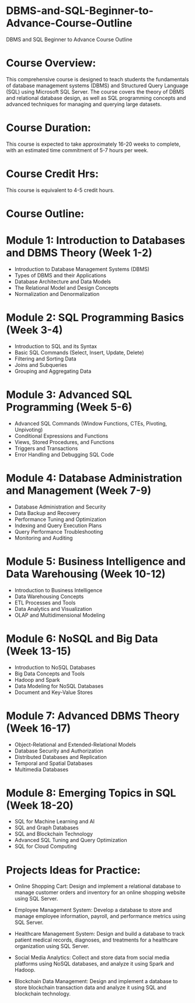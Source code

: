 # DBMS-and-SQL-Beginner-to-Advance-Course-Outline
DBMS and SQL Beginner to Advance Course Outline

# Course Overview:
This comprehensive course is designed to teach students the fundamentals of database management systems (DBMS) and Structured Query Language (SQL) using Microsoft SQL Server. The course covers the theory of DBMS and relational database design, as well as SQL programming concepts and advanced techniques for managing and querying large datasets.

# Course Duration:
This course is expected to take approximately 16-20 weeks to complete, with an estimated time commitment of 5-7 hours per week.

# Course Credit Hrs:
This course is equivalent to 4-5 credit hours.

# Course Outline:

# Module 1: Introduction to Databases and DBMS Theory (Week 1-2)
- Introduction to Database Management Systems (DBMS)
- Types of DBMS and their Applications
- Database Architecture and Data Models
- The Relational Model and Design Concepts
- Normalization and Denormalization

# Module 2: SQL Programming Basics (Week 3-4)
- Introduction to SQL and its Syntax
- Basic SQL Commands (Select, Insert, Update, Delete)
- Filtering and Sorting Data
- Joins and Subqueries
- Grouping and Aggregating Data

# Module 3: Advanced SQL Programming (Week 5-6)
- Advanced SQL Commands (Window Functions, CTEs, Pivoting, Unpivoting)
- Conditional Expressions and Functions
- Views, Stored Procedures, and Functions
- Triggers and Transactions
- Error Handling and Debugging SQL Code

# Module 4: Database Administration and Management (Week 7-9)
- Database Administration and Security
- Data Backup and Recovery
- Performance Tuning and Optimization
- Indexing and Query Execution Plans
- Query Performance Troubleshooting
- Monitoring and Auditing

# Module 5: Business Intelligence and Data Warehousing (Week 10-12)
- Introduction to Business Intelligence
- Data Warehousing Concepts
- ETL Processes and Tools
- Data Analytics and Visualization
- OLAP and Multidimensional Modeling

# Module 6: NoSQL and Big Data (Week 13-15)
- Introduction to NoSQL Databases
- Big Data Concepts and Tools
- Hadoop and Spark
- Data Modeling for NoSQL Databases
- Document and Key-Value Stores

# Module 7: Advanced DBMS Theory (Week 16-17)
- Object-Relational and Extended-Relational Models
- Database Security and Authorization
- Distributed Databases and Replication
- Temporal and Spatial Databases
- Multimedia Databases

# Module 8: Emerging Topics in SQL (Week 18-20)
- SQL for Machine Learning and AI
- SQL and Graph Databases
- SQL and Blockchain Technology
- Advanced SQL Tuning and Query Optimization
- SQL for Cloud Computing

# Projects Ideas for Practice:
- Online Shopping Cart: Design and implement a relational database to manage customer orders and inventory for an online shopping website using SQL Server.

- Employee Management System: Develop a database to store and manage employee information, payroll, and performance metrics using SQL Server.

- Healthcare Management System: Design and build a database to track patient medical records, diagnoses, and treatments for a healthcare organization using SQL Server.

- Social Media Analytics: Collect and store data from social media platforms using NoSQL databases, and analyze it using Spark and Hadoop.

- Blockchain Data Management: Design and implement a database to store blockchain transaction data and analyze it using SQL and blockchain technology.





